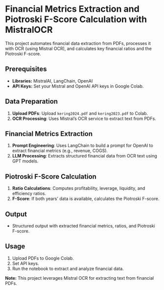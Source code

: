 # Financial Metrics Extraction and Piotroski F-Score Calculation with MistralOCR

This project automates financial data extraction from PDFs, processes it with OCR (using Mistral OCR), and calculates key financial ratios and the Piotroski F-score.

## Prerequisites
- **Libraries:** MistralAI, LangChain, OpenAI
- **API Keys:** Set your Mistral and OpenAI API keys in Google Colab.

## Data Preparation
1. **Upload PDFs**: Upload `kering2024.pdf` and `kering2023.pdf` to Colab.
2. **OCR Processing**: Uses Mistral’s OCR service to extract text from PDFs.

## Financial Metrics Extraction
1. **Prompt Engineering**: Uses LangChain to build a prompt for OpenAI to extract financial metrics (e.g., revenue, COGS).
2. **LLM Processing**: Extracts structured financial data from OCR text using GPT models.

## Piotroski F-Score Calculation
1. **Ratio Calculations**: Computes profitability, leverage, liquidity, and efficiency ratios.
2. **F-Score**: If both years' data is available, calculates the Piotroski F-score.

## Output
- Structured output with extracted financial metrics, ratios, and Piotroski F-score.

## Usage
1. Upload PDFs to Google Colab.
2. Set API keys.
3. Run the notebook to extract and analyze financial data.

**Note:** This project leverages Mistral OCR for extracting text from financial PDFs.
